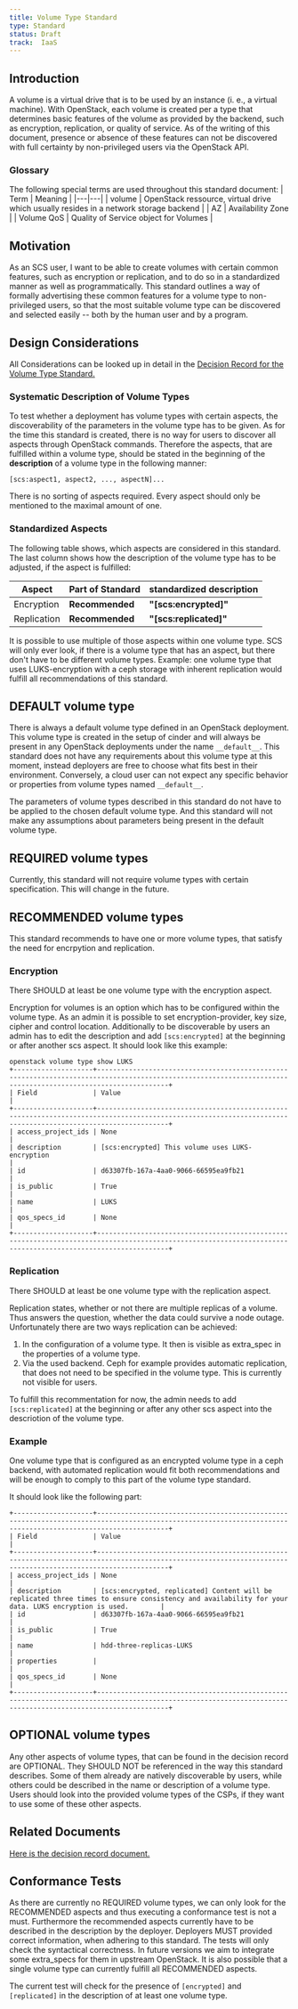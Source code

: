 ```yaml
---
title: Volume Type Standard
type: Standard
status: Draft
track:  IaaS
---
```


## Introduction

A volume is a virtual drive that is to be used by an instance (i. e., a virtual machine). With OpenStack,
each volume is created per a type that determines basic features of the volume as provided by the backend,
such as encryption, replication, or quality of service. As of the writing of this document, presence or absence of these
features can not be discovered with full certainty by non-privileged users via the OpenStack API.

### Glossary

The following special terms are used throughout this standard document:
| Term | Meaning |
|---|---|
| volume | OpenStack ressource, virtual drive which usually resides in a network storage backend |
| AZ | Availability Zone |
| Volume QoS | Quality of Service object for Volumes |

## Motivation

As an SCS user, I want to be able to create volumes with certain common features, such as encryption or
replication, and to do so in a standardized manner as well as programmatically.
This standard outlines a way of formally advertising these common features for a volume type to
non-privileged users, so that the most suitable volume type can be discovered and selected easily -- both by
the human user and by a program.

## Design Considerations

All Considerations can be looked up in detail in the [Decision Record for the Volume Type Standard.](https://github.com/SovereignCloudStack/standards/blob/main/Standards/scs-0111-v1-volume-type-decisions.md)

### Systematic Description of Volume Types

To test whether a deployment has volume types with certain aspects, the discoverability of the parameters in the volume type has to be given. As for the time this standard is created, there is no way for users to discover all aspects through OpenStack commands. Therefore the aspects, that are fulfilled within a volume type, should be stated in the beginning of the **description** of a volume type in the following manner:

`[scs:aspect1, aspect2, ..., aspectN]...`

There is no sorting of aspects required. Every aspect should only be mentioned to the maximal amount of one.

### Standardized Aspects

The following table shows, which aspects are considered in this standard. The last column shows how the description of the volume type has to be adjusted, if the aspect is fulfilled:

| Aspect | Part of Standard | standardized description |
| ---- | ---- | ------ |
| Encryption | **Recommended** | **"[scs:encrypted]"** |
| Replication | **Recommended** | **"[scs:replicated]"** |

It is possible to use multiple of those aspects within one volume type. SCS will only ever look, if there is a volume type that has an aspect, but there don't have to be different volume types.
Example: one volume type that uses LUKS-encryption with a ceph storage with inherent replication would fulfill all recommendations of this standard.

## DEFAULT volume type

There is always a default volume type defined in an OpenStack deployment. This volume type is created in the setup of cinder and will always be present in any OpenStack deployments under the name `__default__`. This standard does not have any requirements about this volume type at this moment, instead deployers are free to choose what fits best in their environment. Conversely, a cloud user can not expect any specific behavior or properties from volume types named `__default__`.

The parameters of volume types described in this standard do not have to be applied to the chosen default volume type. And this standard will not make any assumptions about parameters being present in the default volume type.

## REQUIRED volume types

Currently, this standard will not require volume types with certain specification. This will change in the future.

## RECOMMENDED volume types

This standard recommends to have one or more volume types, that satisfy the need for encrpytion and replication.

### Encryption

There SHOULD at least be one volume type with the encryption aspect.

Encryption for volumes is an option which has to be configured within the volume type. As an admin it is possible to set encryption-provider, key size, cipher and control location. Additionally to be discoverable by users an admin has to edit the description and add `[scs:encrypted]` at the beginning or after another scs aspect. It should look like this example:

```text
openstack volume type show LUKS
+--------------------+--------------------------------------------------------------------------------------------------------------------------------------------------------------+
| Field              | Value                                                                                                                                                        |
+--------------------+--------------------------------------------------------------------------------------------------------------------------------------------------------------+
| access_project_ids | None                                                                                                                                                         |
| description        | [scs:encrypted] This volume uses LUKS-encryption                                                                                                             |
| id                 | d63307fb-167a-4aa0-9066-66595ea9fb21                                                                                                                         |
| is_public          | True                                                                                                                                                         |
| name               | LUKS                                                                                                                                                         |
| qos_specs_id       | None                                                                                                                                                         |
+--------------------+--------------------------------------------------------------------------------------------------------------------------------------------------------------+
```

### Replication

There SHOULD at least be one volume type with the replication aspect.

Replication states, whether or not there are multiple replicas of a volume. Thus answers the question, whether the data could survive a node outage. Unfortunately there are two ways replication can be achieved:

1. In the configuration of a volume type. It then is visible as extra_spec in the properties of a volume type.
2. Via the used backend. Ceph for example provides automatic replication, that does not need to be specified in the volume type. This is currently not visible for users.

To fulfill this recommentation for now, the admin needs to add `[scs:replicated]` at the beginning or after any other scs aspect into the descriotion of the volume type.

### Example

One volume type that is configured as an encrypted volume type in a ceph backend, with automated replication would fit both recommendations and will be enough to comply to this part of the volume type standard.

It should look like the following part:

```text
+--------------------+--------------------------------------------------------------------------------------------------------------------------------------------------------------+
| Field              | Value                                                                                                                                                        |
+--------------------+--------------------------------------------------------------------------------------------------------------------------------------------------------------+
| access_project_ids | None                                                                                                                                                         |
| description        | [scs:encrypted, replicated] Content will be replicated three times to ensure consistency and availability for your data. LUKS encryption is used.        |
| id                 | d63307fb-167a-4aa0-9066-66595ea9fb21                                                                                                                         |
| is_public          | True                                                                                                                                                         |
| name               | hdd-three-replicas-LUKS                                                                                                                                      |
| properties         |                                                                                                                                                              |
| qos_specs_id       | None                                                                                                                                                         |
+--------------------+--------------------------------------------------------------------------------------------------------------------------------------------------------------+
```

## OPTIONAL volume types

Any other aspects of volume types, that can be found in the decision record are OPTIONAL. They SHOULD NOT be referenced in the way this standard describes. Some of them already are natively discoverable by users, while others could be described in the name or description of a volume type. Users should look into the provided volume types of the CSPs, if they want to use some of these other aspects.

## Related Documents

[Here is the decision record document.](https://github.com/SovereignCloudStack/standards/blob/main/Standards/scs-0111-v1-volume-type-decisions.md)

## Conformance Tests

As there are currently no REQUIRED volume types, we can only look for the RECOMMENDED aspects and thus executing a conformance test is not a must.
Furthermore the recommended aspects currently have to be described in the description by the deployer.
Deployers MUST provided correct information, when adhering to this standard.
The tests will only check the syntactical correctness.
In future versions we aim to integrate some extra_specs for them in upstream OpenStack.
It is also possible that a single volume type can currently fulfill all RECOMMENDED aspects.

The current test will check for the presence of `[encrypted]` and `[replicated]` in the description of at least one volume type.
